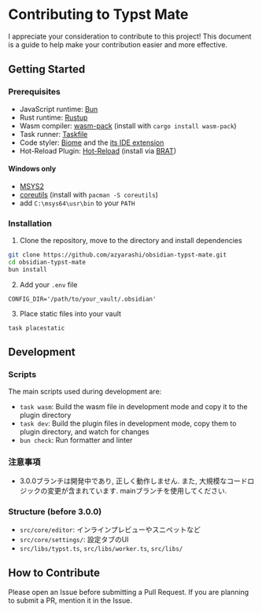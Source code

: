 # Contributing to Typst Mate

I appreciate your consideration to contribute to this project!
This document is a guide to help make your contribution easier and more effective.

## Getting Started

### Prerequisites

- JavaScript runtime: [Bun](https://bun.sh)
- Rust runtime: [Rustup](https://rustup.rs)
- Wasm compiler: [wasm-pack](https://drager.github.io/wasm-pack/) (install with `cargo install wasm-pack`)
- Task runner: [Taskfile](https://taskfile.dev)
- Code styler: [Biome](https://biomejs.dev/) and the [its IDE extension](https://biomejs.dev/guides/editors/first-party-extensions/)
- Hot-Reload Plugin: [Hot-Reload](https://github.com/obsidianmd/obsidian-hot-reload) (install via [BRAT](https://obsidian.md/plugins?id=obsidian42-brat))

#### Windows only

- [MSYS2](https://www.msys2.org/)
- [coreutils](https://packages.msys2.org/packages/coreutils) (install with `pacman -S coreutils`)
- add `C:\msys64\usr\bin` to your `PATH`

### Installation

1. Clone the repository, move to the directory and install dependencies

```bash
git clone https://github.com/azyarashi/obsidian-typst-mate.git
cd obsidian-typst-mate
bun install
```

2. Add your `.env` file

```
CONFIG_DIR='/path/to/your_vault/.obsidian'
```

3. Place static files into your vault

```
task placestatic
```

## Development

### Scripts

The main scripts used during development are:

- `task wasm`: Build the wasm file in development mode and copy it to the plugin directory
- `task dev`:  Build the plugin files in development mode, copy them to plugin directory, and watch for changes
- `bun check`: Run formatter and linter

### 注意事項

- 3.0.0ブランチは開発中であり, 正しく動作しません. また, 大規模なコードロジックの変更が含まれています. mainブランチを使用してください.

### Structure (before 3.0.0)

- `src/core/editor`: インラインプレビューやスニペットなど
- `src/core/settings/`: 設定タブのUI
- `src/libs/typst.ts`, `src/libs/worker.ts`, `src/libs/`


## How to Contribute

Please open an Issue before submitting a Pull Request.
If you are planning to submit a PR, mention it in the Issue.

